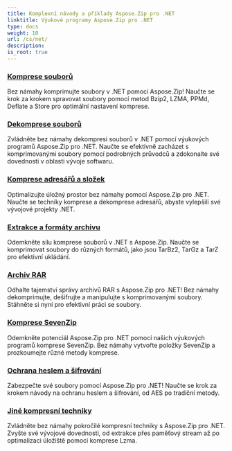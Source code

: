 ```yaml
---
title: Komplexní návody a příklady Aspose.Zip pro .NET
linktitle: Výukové programy Aspose.Zip pro .NET
type: docs
weight: 10
url: /cs/net/
description:
is_root: true
---
```


### [Komprese souborů](./file-compression/)
Bez námahy komprimujte soubory v .NET pomocí Aspose.Zip! Naučte se krok za krokem spravovat soubory pomocí metod Bzip2, LZMA, PPMd, Deflate a Store pro optimální nastavení komprese.
### [Dekomprese souborů](./file-decompression/)
Zvládněte bez námahy dekompresi souborů v .NET pomocí výukových programů Aspose.Zip pro .NET. Naučte se efektivně zacházet s komprimovanými soubory pomocí podrobných průvodců a zdokonalte své dovednosti v oblasti vývoje softwaru.
### [Komprese adresářů a složek](./directory-and-folder-compression/)
Optimalizujte úložný prostor bez námahy pomocí Aspose.Zip pro .NET. Naučte se techniky komprese a dekomprese adresářů, abyste vylepšili své vývojové projekty .NET.
### [Extrakce a formáty archivu](./archive-extraction-and-formats/)
Odemkněte sílu komprese souborů v .NET s Aspose.Zip. Naučte se komprimovat soubory do různých formátů, jako jsou TarBz2, TarGz a TarZ pro efektivní ukládání.
### [Archiv RAR](./rar-archive/)
Odhalte tajemství správy archivů RAR s Aspose.Zip pro .NET! Bez námahy dekomprimujte, dešifrujte a manipulujte s komprimovanými soubory. Stáhněte si nyní pro efektivní práci se soubory.
### [Komprese SevenZip](./sevenzip-compression/)
Odemkněte potenciál Aspose.Zip pro .NET pomocí našich výukových programů komprese SevenZip. Bez námahy vytvořte položky SevenZip a prozkoumejte různé metody komprese.
### [Ochrana heslem a šifrování](./password-protection-and-encryption/)
Zabezpečte své soubory pomocí Aspose.Zip pro .NET! Naučte se krok za krokem návody na ochranu heslem a šifrování, od AES po tradiční metody. 
### [Jiné kompresní techniky](./other-compression-techniques/)
Zvládněte bez námahy pokročilé kompresní techniky s Aspose.Zip pro .NET. Zvyšte své vývojové dovednosti, od extrakce přes paměťový stream až po optimalizaci úložiště pomocí komprese Lzma.